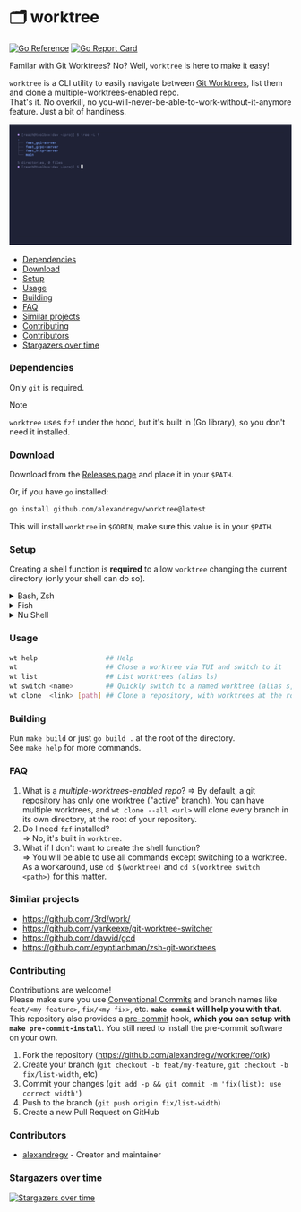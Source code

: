 # 🗂️ worktree

[![Go Reference](https://pkg.go.dev/badge/github.com/alexandregv/worktree.svg)](https://pkg.go.dev/github.com/alexandregv/worktree)
[![Go Report Card](https://goreportcard.com/badge/github.com/alexandregv/worktree)](https://goreportcard.com/report/github.com/alexandregv/worktree)

Familar with Git Worktrees? No? Well, `worktree` is here to make it easy!

`worktree` is a CLI utility to easily navigate between [Git Worktrees](https://git-scm.com/docs/git-worktree), list them and clone a multiple-worktrees-enabled repo.  
That's it. No overkill, no you-will-never-be-able-to-work-without-it-anymore feature. Just a bit of handiness.

![Demo GIF](/assets/demo.gif)

<!--TOC-->

- [Dependencies](#dependencies)
- [Download](#download)
- [Setup](#setup)
- [Usage](#usage)
- [Building](#building)
- [FAQ](#faq)
- [Similar projects](#similar-projects)
- [Contributing](#contributing)
- [Contributors](#contributors)
- [Stargazers over time](#stargazers-over-time)

<!--TOC-->

### Dependencies

Only `git` is required.

> [!NOTE]  
> `worktree` uses `fzf` under the hood, but it's built in (Go library), so you don't need it installed.

### Download

Download from the [Releases page](https://github.com/alexandregv/worktree/releases/latest) and place it in your `$PATH`.

Or, if you have `go` installed:

```sh
go install github.com/alexandregv/worktree@latest
```

This will install `worktree` in `$GOBIN`, make sure this value is in your `$PATH`.

### Setup

Creating a shell function is **required** to allow `worktree` changing the current directory (only your shell can do so).

<details>
  <summary>Bash, Zsh</summary>

Add this function in your `~/.bashrc` or `~/.zshrc`:

```sh
# https://github.com/alexandregv/worktree#setup
function wt() {
  output=$(worktree "$@")
  if [[ $? == 0 ]] && [[ "$output" == /* ]]; then
    cd "$output"
  fi
  printf "$output\n"
}
```

Then source the file or run `exec bash` / `exec zsh` to restart your shell.

</details>

<details>
  <summary>Fish</summary>

Add this function in your `~/.config/fish/config.fish`:

```sh
# https://github.com/alexandregv/worktree#setup
function wt
  set output (worktree $argv)
  if test $status -eq 0; and string match -q '/*' $output
    cd $output
  end
  printf "$output\n"
end
```

Then source the file or run `exec fish` to restart your shell.

</details>

<details>
  <summary>Nu Shell</summary>

Add this function in your `~/.config/nushell/config.nu`:

```sh
# https://github.com/alexandregv/worktree#setup
def --env --wrapped wt [...args] {
  let cmd = (worktree ...$args | complete)
  if $cmd.exit_code == 0 and ($cmd.stdout | str starts-with "/") {
    cd $cmd.stdout
  }
  printf $cmd.stdout
}
```

Then source the file or run `exec nu` to restart your shell.

</details>

### Usage

```sh
wt help                 ## Help
wt                      ## Chose a worktree via TUI and switch to it
wt list                 ## List worktrees (alias ls)
wt switch <name>        ## Quickly switch to a named worktree (alias s, cd)
wt clone  <link> [path] ## Clone a repository, with worktrees at the root folder
```

### Building

Run `make build` or just `go build .` at the root of the directory.  
See `make help` for more commands.

### FAQ

1. What is a _multiple-worktrees-enabled repo_?
   => By default, a git repository has only one worktree ("active" branch). You can have multiple worktrees, and `wt clone --all <url>` will clone every branch in its own directory, at the root of your repository.
2. Do I need `fzf` installed?  
   => No, it's built in `worktree`.
3. What if I don't want to create the shell function?  
   => You will be able to use all commands except switching to a worktree. As a workaround, use `cd $(worktree)` and `cd $(worktree switch <path>)` for this matter.

### Similar projects

- https://github.com/3rd/work/
- https://github.com/yankeexe/git-worktree-switcher
- https://github.com/davvid/gcd
- https://github.com/egyptianbman/zsh-git-worktrees

### Contributing

Contributions are welcome!  
Please make sure you use [Conventional Commits](https://www.conventionalcommits.org/en/v1.0.0/#summary) and branch names like `feat/<my-feature>`, `fix/<my-fix>`, etc. **`make commit` will help you with that**.  
This repository also provides a [pre-commit](https://pre-commit.com/) hook, **which you can setup with `make pre-commit-install`**. You still need to install the pre-commit software on your own.

1. Fork the repository (<https://github.com/alexandregv/worktree/fork>)
2. Create your branch (`git checkout -b feat/my-feature`, `git checkout -b fix/list-width`, etc)
3. Commit your changes (`git add -p && git commit -m 'fix(list): use correct width'`)
4. Push to the branch (`git push origin fix/list-width`)
5. Create a new Pull Request on GitHub

### Contributors

- [alexandregv](https://github.com/alexandregv) - Creator and maintainer

### Stargazers over time

[![Stargazers over time](https://starchart.cc/alexandregv/worktree.svg?variant=adaptive)](https://starchart.cc/alexandregv/worktree)

